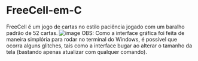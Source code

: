 # FreeCell-em-C
FreeCell é um jogo de cartas no estilo paciência jogado com um baralho padrão de 52 cartas.
![image](https://user-images.githubusercontent.com/104333277/226990238-0702c126-6285-4c53-a79e-99a8b7f249cc.png)
OBS: Como a interface gráfica foi feita de maneira simplória para rodar no terminal do Windows, é possível que ocorra alguns glitches, tais como a interface bugar ao alterar o tamanho da tela (bastando apenas atualizar com qualquer comando).

